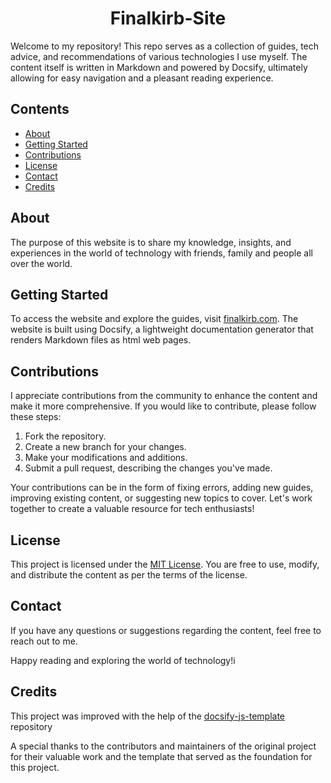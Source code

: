 <div align="center">

# Finalkirb-Site

</div>

Welcome to my repository! This repo serves as a collection of guides, tech advice, and recommendations of various technologies I use myself. The content itself is written in Markdown and powered by Docsify, ultimately allowing for easy navigation and a pleasant reading experience.

## Contents

- [About](#about)
- [Getting Started](#getting-started)
- [Contributions](#contributions)
- [License](#license)
- [Contact](#contact)
- [Credits](#credits)

## About

The purpose of this website is to share my knowledge, insights, and experiences in the world of technology with friends, family and people all over the world.

## Getting Started

To access the website and explore the guides, visit [finalkirb.com](https://finalkirb.com). The website is built using Docsify, a lightweight documentation generator that renders Markdown files as html web pages.

## Contributions

I appreciate contributions from the community to enhance the content and make it more comprehensive. If you would like to contribute, please follow these steps:

1. Fork the repository.
2. Create a new branch for your changes.
3. Make your modifications and additions.
4. Submit a pull request, describing the changes you've made.

Your contributions can be in the form of fixing errors, adding new guides, improving existing content, or suggesting new topics to cover. Let's work together to create a valuable resource for tech enthusiasts!

## License

This project is licensed under the [MIT License](LICENSE). You are free to use, modify, and distribute the content as per the terms of the license.

## Contact

If you have any questions or suggestions regarding the content, feel free to reach out to me.

Happy reading and exploring the world of technology!i

## Credits

This project was improved with the help of the [docsify-js-template](https://github.com/MichaelCurrin/docsify-js-template) repository

A special thanks to the contributors and maintainers of the original project for their valuable work and the template that served as the foundation for this project.
